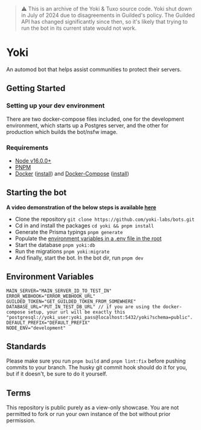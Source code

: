 > ⚠️ This is an archive of the Yoki & Tuxo source code. Yoki shut down in July of 2024 due to disagreements in Guilded's policy. The Guilded API has changed significantly since then, so it's likely that trying to run the bot in its current state would not work.

# Yoki

An automod bot that helps assist communities to protect their servers.

## Getting Started

### Setting up your dev environment

There are two docker-compose files included, one for the development environment, which starts up a Postgres server, and the other for production which builds the bot/nsfw image.

### Requirements

-   [Node v16.0.0+](https://nodejs.org/en/)
-   [PNPM](https://pnpm.io/)
-   [Docker](https://www.docker.com/) ([install](https://docs.docker.com/get-docker/)) and [Docker-Compose](https://docs.docker.com/compose/) ([install](https://docs.docker.com/compose/install/))

## Starting the bot

**A video demonstration of the below steps is available [here](https://github.com/yoki-labs/bots/issues/1)**

-   Clone the repository `git clone https://github.com/yoki-labs/bots.git`
-   Cd in and install the packages `cd yoki && pnpm install`
-   Generate the Prisma typings `pnpm generate`
-   Populate the [environment variables in a .env file in the root](#environment-variables)
-   Start the database `pnpm yoki:db`
-   Run the migrations `pnpm yoki:migrate`
-   And finally, start the bot. In the bot dir, run `pnpm dev`

## Environment Variables

```
MAIN_SERVER="MAIN_SERVER_ID_TO_TEST_IN"
ERROR_WEBHOOK="ERROR_WEBHOOK_URL"
GUILDED_TOKEN="GET_GUILDED_TOKEN_FROM_SOMEWHERE"
DATABASE_URL="PUT_IN_TEST_DB_URL" // if you are using the docker-compose setup, your url will be exactly this "postgresql://yoki_user:yoki_pass@localhost:5432/yoki?schema=public".
DEFAULT_PREFIX="DEFAULT_PREFIX"
NODE_ENV="development"
```

## Standards

Please make sure you run `pnpm build` and `pnpm lint:fix` before pushing commits to your branch. The husky git commit hook should do it for you, but if it doesn't, be sure to do it yourself.

## Terms

This repository is public purely as a view-only showcase. You are not permitted to fork or run your own instance of the bot without prior permission.
